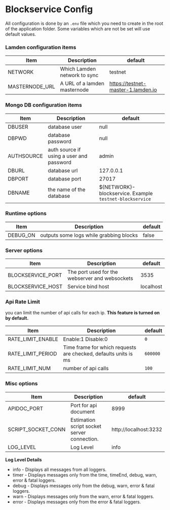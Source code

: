 
# Blockservice Config


All configuration is done by an ```.env``` file which you need to create in the root of the application folder. Some variables which are not be set will use default values.  

### Lamden configuration items

|  Item   | Description  | default |
|  ----  | ----  | ---- |
| NETWORK   |  Which Lamden network to sync | testnet |
| MASTERNODE_URL  |  A URL of a lamden masternode | https://testnet-master-1.lamden.io |

### Mongo DB configuration items

|  Item   | Description  | default |
|  ----  | ----  | ---- |
| DBUSER |  database user | null |
| DBPWD  |  database password | null |
| AUTHSOURCE |  auth source if using a user and password | admin |
| DBURL  |  database url | 127.0.0.1 |
| DBPORT |  database port | 27017 |
| DBNAME |  the name of the database | ${NETWORK}-blockservice. Example ```testnet-blockservice```|


### Runtime options

|  Item   | Description  | default |
|  ----  | ----  | ---- |
| DEBUG_ON |  outputs some logs while grabbing blocks | false |

### Server options

|  Item   | Description  | default |
|  ----  | ----  | ---- |
| BLOCKSERVICE_PORT   |  The port used for the webserver and websockets | 3535 |
| BLOCKSERVICE_HOST  |  Service bind host| localhost|


### Api Rate Limit
you can limit the number of api calls for each ip. **This feature is turned on by default.**

|  Item   | Description  | default |
|  ----  | ----  | ---- |
| RATE_LIMIT_ENABLE | Enable:1 Disable:0 | `0`
| RATE_LIMIT_PERIOD | Time frame for which requests are checked, defaults units is ms | `600000`
| RATE_LIMIT_NUM  | number of api calls | `100`


### Misc options

|  Item   | Description  | default |
|  ----  | ----  | ---- |
| APIDOC_PORT   | Port for api document | 8999 |
| SCRIPT_SOCKET_CONN |  Estimation script socket server connection. | http://localhost:3232 |
| LOG_LEVEL | Log Level | info |

**Log Level Details**
- info - Displays all messages from all loggers.
- timer - Displays messages only from the time, timeEnd, debug, warn, error & fatal loggers.
- debug - Displays messages only from the debug, warn, error & fatal loggers.
- warn - Displays messages only from the warn, error & fatal loggers.
- error - Displays messages only from the error & fatal loggers.


